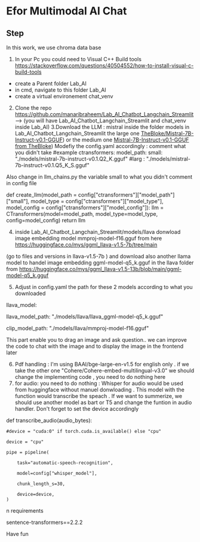 # Efor Multimodal AI Chat

## Step
In this work, we use chroma data base
1. In your Pc you could need to  Visual C++ Build tools  https://stackoverflow.com/questions/40504552/how-to-install-visual-c-build-tools
- create a Parent folder Lab_AI
- in cmd, navigate to this folder Lab_AI
- create a virtual environement chat_venv  
2. Clone the repo https://github.com/manaribraheem/Lab_AI_Chatbot_Langchain_Streamlit  --> (you will have Lab_AI_Chatbot_Langchain_Streamlit and chat_venv inside Lab_AI)
3.Download the LLM : mistral inside the folder models in Lab_AI_Chatbot_Langchain_Streamlit
  the large one
 [TheBloke/Mistral-7B-Instruct-v0.1-GGUF](https://huggingface.co/TheBloke/Mistral-7B-Instruct-v0.1-GGUF/blob/main/mistral-7b-instruct-v0.1.Q5_K_M.gguf))
or the medium one 
[Mistral-7B-Instruct-v0.1-GGUF from TheBloke](https://huggingface.co/TheBloke/Mistral-7B-Instruct-v0.1-GGUF/blob/main/mistral-7b-instruct-v0.1.Q4_K_M.gguf))
Modefiy  the config.yaml accordingly : comment what you didn't take
#example
ctransformers:
  model_path:
    small: "./models/mistral-7b-instruct-v0.1.Q2_K.gguf"
    #larg : "./models/mistral-7b-instruct-v0.1.Q5_K_S.gguf"
    
Also  change in  llm_chains.py  the variable small to what you didn't comment in config file

def create_llm(model_path = config["ctransformers"]["model_path"]["small"], model_type = config["ctransformers"]["model_type"], model_config = 
config["ctransformers"]["model_config"]):
    llm = CTransformers(model=model_path, model_type=model_type, config=model_config)
    return llm
  
4. inside Lab_AI_Chatbot_Langchain_Streamlit/models/llava donwload image embedding model mmproj-model-f16.gguf from here 
 https://huggingface.co/mys/ggml_llava-v1.5-7b/tree/main

(go to files and versions in llava-v1.5-7b ) and  download also another llama model to handel image embedding ggml-model-q5_k.gguf in the llava folder  from https://huggingface.co/mys/ggml_llava-v1.5-13b/blob/main/ggml-model-q5_k.gguf

5. Adjust in  config.yaml  the path for these 2 models according to what you downloaded
   
llava_model:

  llava_model_path: "./models/llava/llava_ggml-model-q5_k.gguf"
  
  clip_model_path: "./models/llava/mmproj-model-f16.gguf"
  
This  part  enable you to  drag an  image and ask question..  we can improve  the code to chat with the image and to display the image in the frontend later

6. Pdf handling : I'm using BAAI/bge-large-en-v1.5 for english only .  if we take the other one "Cohere/Cohere-embed-multilingual-v3.0" we should  change the implementing code , you need to do nothing here
7. for audio: you need to  do nothing : Whisper for audio would be used from huggingface without manuel donwloading .   This model with the function would transcribe the speach . If we want to summerize, we should use another model as bart or T5  and  change the funtion in audio handler.
Don't forget to set the device accordingly


def transcribe_audio(audio_bytes):

    #device = "cuda:0" if torch.cuda.is_available() else "cpu"   
    
    device = "cpu" 
    
    pipe = pipeline(
    
        task="automatic-speech-recognition",
        
        model=config["whisper_model"],
        
        chunk_length_s=30,
        
        device=device,
    )
n requirements

sentence-transformers==2.2.2


Have fun 


  
